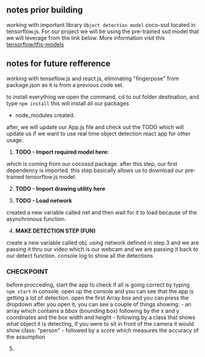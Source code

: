 ## notes prior building

working with important library `Object detection model` coco-ssd located in tensorflow.js. For our project we will be using the pre-trained
ssd model that we will leverage from the link below.
More information visit this [tensorflow/tfjs-models](https://github.com/tensorflow/tfjs-models#readme)

## notes for future refference 

working with tenseflow.js and react.js, eliminating "fingerpose" from package.json as it is from a previous code set.

to install everything we open the command, cd to out folder destination, and type `npm install` this will install all our packages

- node_modules created.

after, we will update our App.js file and check out the TODO which will update us if we want to use real time object detection react app for other usage.

1. **TODO - Import required model here:**

  which is coming from our cocossd package.
  after this step, our first dependency is imported.
  this step basically allows us to download our pre-trained tensorflow.js model.
  
2. **TODO - Import drawing utility here**

3. **TODO - Load network**

  created a new variable called net and then wait for it to load because of the asynchronous function.
  
4. **MAKE DETECTION STEP (FUN)**

  create a new variable called obj.
  using network defined in step 3 and we are passing it thru our video which is our webcam and we are passing it back to our detect function.
  console log to show all the detections
  
  ### CHECKPOINT

  before procceding, start the app to check if all is going correct by typing `npm start` in console.
  open up the console and you can see that the app is getting a lot of detection.
  open the first Array box and you can press the dropdown
  after you open it, you can see a couple of things showing:
    - an array which contains a *bbox* (bounding box) following by the x and y coordinates and the box width and height
    - following by a class that shows what object it is detecting, if you were to sit in front of the camera it would show class: "person"
    - followed by a score which measures the accuracy of the assumption
  
5. 
